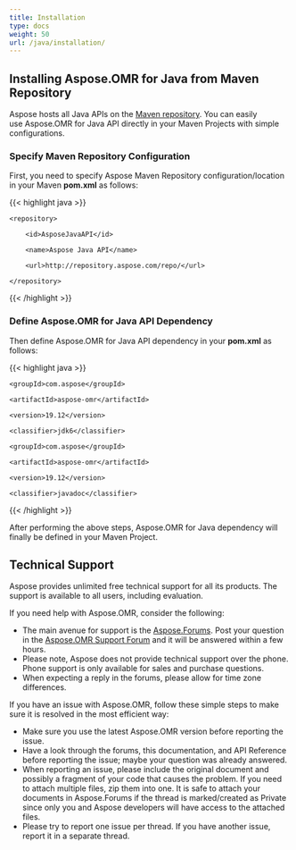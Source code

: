 ```yaml
---
title: Installation
type: docs
weight: 50
url: /java/installation/
---
```


## **Installing Aspose.OMR for Java from Maven Repository**
Aspose hosts all Java APIs on the [Maven repository](https://repository.aspose.com/webapp/#/artifacts/browse/tree/General/repo/com/aspose). You can easily use Aspose.OMR for Java API directly in your Maven Projects with simple configurations.
### **Specify Maven Repository Configuration**
First, you need to specify Aspose Maven Repository configuration/location in your Maven **pom.xml** as follows:

{{< highlight java >}}

 <repositories>

    <repository>

        <id>AsposeJavaAPI</id>

        <name>Aspose Java API</name>

        <url>http://repository.aspose.com/repo/</url>

    </repository>

</repositories>

{{< /highlight >}}
### **Define Aspose.OMR for Java API Dependency**
Then define Aspose.OMR for Java API dependency in your **pom.xml** as follows:

{{< highlight java >}}

 <dependency>

	<groupId>com.aspose</groupId>

	<artifactId>aspose-omr</artifactId>

	<version>19.12</version>

	<classifier>jdk6</classifier>

</dependency>

<dependency>

	<groupId>com.aspose</groupId>

	<artifactId>aspose-omr</artifactId>

	<version>19.12</version>

	<classifier>javadoc</classifier>

</dependency>

{{< /highlight >}}

After performing the above steps, Aspose.OMR for Java dependency will finally be defined in your Maven Project.
## **Technical Support**
Aspose provides unlimited free technical support for all its products. The support is available to all users, including evaluation.

If you need help with Aspose.OMR, consider the following:

- The main avenue for support is the [Aspose.Forums](https://forum.aspose.com/). Post your question in the [Aspose.OMR Support Forum](https://forum.aspose.com/c/omr) and it will be answered within a few hours.
- Please note, Aspose does not provide technical support over the phone. Phone support is only available for sales and purchase questions.
- When expecting a reply in the forums, please allow for time zone differences.

If you have an issue with Aspose.OMR, follow these simple steps to make sure it is resolved in the most efficient way:

- Make sure you use the latest Aspose.OMR version before reporting the issue.
- Have a look through the forums, this documentation, and API Reference before reporting the issue; maybe your question was already answered.
- When reporting an issue, please include the original document and possibly a fragment of your code that causes the problem. If you need to attach multiple files, zip them into one. It is safe to attach your documents in Aspose.Forums if the thread is marked/created as Private since only you and Aspose developers will have access to the attached files.
- Please try to report one issue per thread. If you have another issue, report it in a separate thread.

